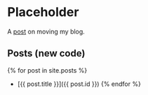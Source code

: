 # Placeholder


A [post](/2019/04/blog-move) on moving my blog.

## Posts (new code)

{% for post in site.posts %}
- [{{ post.title }}]({{ post.id }})
{% endfor %}
